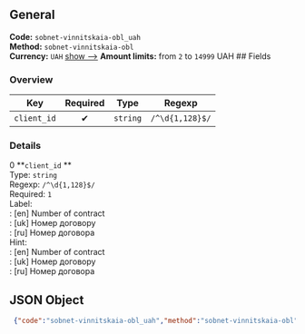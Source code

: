 ## General 
**Code:** `sobnet-vinnitskaia-obl_uah`  
**Method:** `sobnet-vinnitskaia-obl`  
**Currency:** `UAH` [show -->]() 
**Amount limits:** from `2`  to `14999`  UAH ## Fields 
### Overview 
|Key|Required|Type|Regexp| 
|:---:|:---:|:---:|:---:| 
|`client_id` |✔ |`string` |`/^\d{1,128}$/` | 
 
### Details 
0 **`client_id` **  
Type: `string`  
Regexp: `/^\d{1,128}$/`  
Required: `1`  
Label:  
: [en] Number of contract  
: [uk] Номер договору  
: [ru] Номер договора  
Hint:  
: [en] Number of contract  
: [uk] Номер договору  
: [ru] Номер договора  
## JSON Object 
```json
 {"code":"sobnet-vinnitskaia-obl_uah","method":"sobnet-vinnitskaia-obl","currency":"UAH","fields":[{"key":"client_id","type":"string","label":{"en":"Number of contract","uk":"\u041d\u043e\u043c\u0435\u0440 \u0434\u043e\u0433\u043e\u0432\u043e\u0440\u0443","ru":"\u041d\u043e\u043c\u0435\u0440 \u0434\u043e\u0433\u043e\u0432\u043e\u0440\u0430"},"regexp":"\/^\\d{1,128}$\/","required":true,"position":1,"hint":{"en":"Number of contract","uk":"\u041d\u043e\u043c\u0435\u0440 \u0434\u043e\u0433\u043e\u0432\u043e\u0440\u0443","ru":"\u041d\u043e\u043c\u0435\u0440 \u0434\u043e\u0433\u043e\u0432\u043e\u0440\u0430"},"example":"010045"}],"amount_min":2,"amount_max":14999}```  
